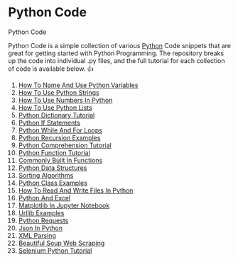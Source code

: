 # Python Code
Python Code

Python Code is a simple collection of various [Python](https://www.python.org/) Code snippets that are 
great for getting started with Python Programming.  The repository breaks up the code into individual .py 
files, and the full tutorial for each collection of code is available below. 👍

1. [How To Name And Use Python Variables](https://vegibit.com/how-to-name-and-use-python-variables/)
2. [How To Use Python Strings](https://vegibit.com/how-to-use-python-strings/)
3. [How To Use Numbers In Python](https://vegibit.com/how-to-use-numbers-in-python/)
4. [How To Use Python Lists](https://vegibit.com/how-to-use-python-lists/)
5. [Python Dictionary Tutorial](https://vegibit.com/python-dictionary-tutorial/)
6. [Python If Statements](https://vegibit.com/python-if-statements/)
7. [Python While And For Loops](https://vegibit.com/python-while-and-for-loops/)
8. [Python Recursion Examples](https://vegibit.com/python-recursion-examples/)
9. [Python Comprehension Tutorial](https://vegibit.com/python-comprehension-tutorial/)
10. [Python Function Tutorial](https://vegibit.com/python-function-tutorial/)
11. [Commonly Built In Functions](https://vegibit.com/commonly-used-python-built-in-functions/)
12. [Python Data Structures](https://vegibit.com/python-data-structures/)
13. [Sorting Algorithms](https://vegibit.com/bubble-sort-merge-sort-and-quick-sort-in-python/)
14. [Python Class Examples](https://vegibit.com/python-class-examples/)
15. [How To Read And Write Files In Python](https://vegibit.com/how-to-read-and-write-files-in-python/)
16. [Python And Excel](https://vegibit.com/how-to-use-python-with-excel/)
17. [Matplotlib In Jupyter Notebook](https://vegibit.com/matplotlib-in-jupyter-notebook/)
18. [Urllib Examples](https://vegibit.com/python-urllib/)
19. [Python Requests](https://vegibit.com/python-requests-library/)
20. [Json In Python](https://vegibit.com/python-json-tutorial/)
21. [XML Parsing](https://vegibit.com/python-xml-parsing/)
22. [Beautiful Soup Web Scraping](https://vegibit.com/python-web-scraping-with-beautiful-soup/)
23. [Selenium Python Tutorial](https://vegibit.com/selenium-python-tutorial/)
